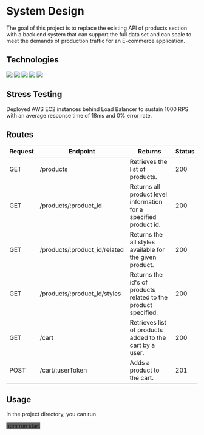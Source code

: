# System Design

The goal of this project is to replace the existing API of products section with a back end system that can support the full data set and can scale to meet the demands of production traffic for an E-commerce application.

## Technologies
<img src='https://img.shields.io/badge/Node.js-339933?style=for-the-badge&logo=nodedotjs&logoColor=white' />
<img src="https://img.shields.io/badge/Express.js-000000?style=for-the-badge&logo=express&logoColor=white" />
<img src='https://img.shields.io/badge/PostgreSQL-316192?style=for-the-badge&logo=postgresql&logoColor=white>' />
<img src='https://img.shields.io/badge/Amazon_AWS-FF9900?style=for-the-badge&logo=amazonaws&logoColor=white' />
<img src='https://img.shields.io/badge/Nginx-009639?style=for-the-badge&logo=nginx&logoColor=white' />



## Stress Testing
Deployed AWS EC2 instances behind Load Balancer to sustain 1000 RPS with an average response time of 18ms and 0% error rate.

## Routes
| Request        | Endpoint                        | Returns                                                               | Status
| -------------  | ------------------------------  | --------------------------------------------------------------------  | ------
| GET            | /products                       | Retrieves the list of products.                                       | 200
| GET            | /products/:product_id           | Returns all product level information for a specified product id.     | 200
| GET            | /products/:product_id/related   | Returns the all styles available for the given product.               | 200
| GET            | /products/:product_id/styles    | Returns the id's of products related to the product specified.        | 200
| GET            | /cart                           | Retrieves list of products added to the cart by a user.               | 200
| POST           | /cart/:userToken                | Adds a product to the cart.                                           | 201

## Usage
In the project directory, you can run
<p><span style='background-color: #5c5c5c'>npm run start<span></p>